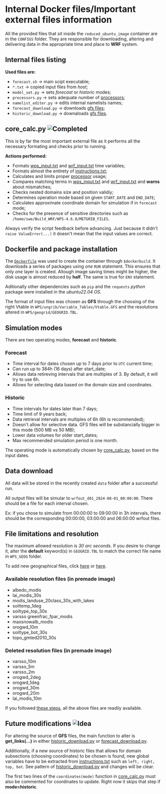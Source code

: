 # Internal Docker files/Important external files information

All the provided files that sit inside the `reduced_ubuntu_image` container are in the `CONFIGS` folder. They are responsible for downloading, altering and delivering data in the appropriate time and place to **WRF** system.

## Internal files listing 
<b> Used files are: </b>
- `forecast.sh` -> main scipt executable;
- `*.txt` -> copied input files from *host*;
- `model_set.py` -> sets *forecast* or *historic* modes;
- `processors.py` -> sets adequate number of [processors](https://forum.mmm.ucar.edu/threads/choosing-an-appropriate-number-of-processors.5082/);
- `namelist_editer.py` -> edits internal namelists names;
- `forecast_download.py` -> downloads [gfs files](https://nomads.ncep.noaa.gov/cgi-bin/filter_gfs_0p25_1hr.pl); 
- `historic_download.py` -> downaloads [gfs files](https://rda.ucar.edu/datasets/d083003/dataaccess/#).

## core_calc.py ![Completed](https://img.shields.io/badge/status-completed-brightgreen)
This is by far the most important external file as it performs all the necessary formating and checks prior to running.

<b>Actions performed:</b>
- Formats [wps_input.txt](/HOST/wps_input.txt) and [wrf_input.txt](/HOST/wrf_input.txt) time variables;
- Formats almost the entirety of [instructions.txt](/HOST/instructions.txt);
- Calculates and limits proper [processor](https://forum.mmm.ucar.edu/threads/choosing-an-appropriate-number-of-processors.5082/) usage;
- Compares matching terms in [wps_input.txt](/HOST/wps_input.txt) and [wrf_input.txt](/HOST/wrf_input.txt) and **warns** about mismatches;
- Checks nested domains size and position validiy;
- Determines operation mode based on given `START_DATE` and `END_DATE`;
- Calculates approximate coordinate domain for simulation if in `forecast` mode;
- Checks for the presence of sensitive directories such as `/home/swe/Build_WRF/WPS-4.6.0/METGRIB_FILES`.

Always verify the script feedback before advancing. Just because it didn't `raise ValueError(...)` it doesn't mean that the input values are correct.

## Dockerfile and package installation
The [`Dockerfile`](/CONFIGS/Dockerfile) was used to create the container through `$dockerbuild`. It downloads a series of packages using *one* `RUN` statement. This ensures that only *one* layer is created. Altough image saving times might be higher, the disk usage is almost reduced by **half**. The same is true for `ENV` statement.

Aditionally other dependencies such as `pip` and the `requests` *python* package were installed in the *ubuntu22.04 OS*.


The format of input files was chosen as **GFS** through the choosing of the right Vtable in `WPS/ungrib/Variable_Tables/Vtable.GFS` and the resolutions altered in `WPS/geogrid/GEOGRID.TBL`. 
## Simulation modes
There are two operating modes, **forecast** and **historic**.

### Forecast
- Time interval for dates chosen up to 7 days prior to `UTC` current time;
- Can run up to 384h (16 days) after start_date;
- Allows data retireving intervals that are multiples of 3. By default, it will try to use 6h.
- Allows for selecting data based on the domain size and coordinates.

### Historic
- Time intervals for dates later than 7 days;
- Time limit of 9 years back;
- Data retrieval intervals are multiples of 6h (6h is recommended);
- Doesn't allow for selective data. GFS files will be substancially bigger in this mode (500 MB vs 50 MB);
- Lower data volumes for older start_dates;
- Max recommended simulation period is one month.

The operating mode is automatically chosen by [core_calc.py](/core_calc.py), based on the input dates.
## Data download 
All data will be stored in the recently created `data` folder after a successful run. 

All output files will be simular to  `wrfout_d01_2024-08-01_00:00:00`. There should be a file for each interval chosen. 

Ex: if you chose to simulate from 00:00:00 to 09:00:00 in 3h intervals, there should be the corresponding 00:00:00, 03:00:00 and 06:00:00 wrfout files.

## File limitations and resolution

The maximum allowed resolution is *30 arc seconds*. If you desire to change it, alter the **default** keyword(s) in `GEOGRID.TBL` to match the correct file name in `WPS_GEOG` folder. 

To add new geographical files, click [here](https://www2.mmm.ucar.edu/wrf/users/download/get_sources_wps_geog.html) or [here](http://www2.mmm.ucar.edu/wrf/src/wps_files/).

### Available resolution files (in premade image)
- albedo_modis      	
- lai_modis_30s 
- modis_landuse_20class_30s_with_lakes  
- soiltemp_1deg 	
- soiltype_top_30s	
- varsso greenfrac_fpar_modis 
-  maxsnowalb_modis  
- orogwd_10m   
- soiltype_bot_30s   
- topo_gmted2010_30s
### Deleted resolution files (in premade image)
- varsso_10m 
- varsso_5m 
- varsso_2m 
- orogwd_2deg 
- orogwd_1deg 
- orogwd_30m 
- orogwd_20m 
- lai_modis_10m

If you followed [these steps](https://github.com/Luis-Nobrega/OOM-Internship-WRF#installation-if-docker-image-wasnt-provided), all the above files are readily available.

## Future modifications ![Idea](https://img.shields.io/badge/status-idea-blue)

For altering the source of **GFS** files, the main function to alter is **get_links(...)** in either [historic_download.py](/CONFIGS/historic_download.py) or [forecast_download.py](/CONFIGS/forecast_download.py). 

Additionally, if a new source of historic files that allows for domain subsections (choosing coordinates) to be chosen is found, new global variables have to be extracted from [instructions.txt](/HOST/instructions.txt) such as `left, right, top, bot`. See pattern of [historic_download.py](/CONFIGS/historic_download.py) and changes will be clear.

The first two lines of the `coordinates(mode)` function in [core_calc.py](/core_calc.py) must also be commented for coordinates to update. Right now it skips that step if **mode=historic**.
